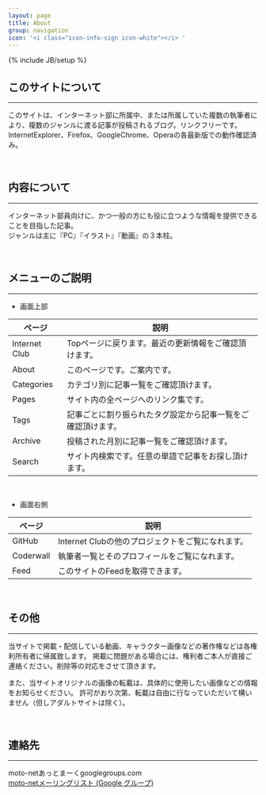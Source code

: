 ```yaml
---
layout: page
title: About 
group: navigation
icon: '<i class="icon-info-sign icon-white"></i> '
---
```

{% include JB/setup %}

## このサイトについて
---
このサイトは、インターネット部に所属中、または所属していた複数の執筆者により、複数のジャンルに渡る記事が投稿されるブログ。リンクフリーです。  
InternetExplorer、Firefox、GoogleChrome、Operaの各最新版での動作確認済み。

<br>

## 内容について
---
インターネット部員向けに、かつ一般の方にも役に立つような情報を提供できることを目指した記事。  
ジャンルは主に『PC』『イラスト』『動画』の３本柱。

<br>

## メニューのご説明
---
 - 画面上部  

<table class="table">
  <thead>
    <tr>
      <th>ページ</th>
      <th>説明</th>
    </tr>
  </thead>
  <tbody>
    <tr>
      <td>Internet Club</td>
      <td>Topページに戻ります。最近の更新情報をご確認頂けます。</td>
    </tr>
    <tr>
      <td>About</td>
      <td>このページです。ご案内です。</td>
    </tr>
    <tr>
      <td>Categories</td>
      <td>カテゴリ別に記事一覧をご確認頂けます。</td>
    </tr>
    <tr>
      <td>Pages</td>
      <td>サイト内の全ページへのリンク集です。</td>
    </tr>
    <tr>
      <td>Tags</td>
      <td>記事ごとに割り振られたタグ設定から記事一覧をご確認頂けます。</td>
    </tr>
    <tr>
      <td>Archive</td>
      <td>投稿された月別に記事一覧をご確認頂けます。</td>
    </tr>
    <tr>
      <td>Search</td>
      <td>サイト内検索です。任意の単語で記事をお探し頂けます。</td>
    </tr>
  </tbody>
</table>

<br>

 - 画面右側  

<table class="table"> 
  <thead>
    <tr>
      <th>ページ</th>
      <th>説明</th>
    </tr>
  </thead>
  <tbody>
    <tr>
      <td>GitHub</td>
      <td>Internet Clubの他のプロジェクトをご覧になれます。</td>
    </tr>
    <tr>
      <td>Coderwall</td>
      <td>執筆者一覧とそのプロフィールをご覧になれます。</td>
    </tr>
    <tr>
      <td>Feed</td>
      <td>このサイトのFeedを取得できます。</td>
    </tr>
  </tbody>
</table>

<br>

## その他
---
当サイトで掲載・配信している動画、キャラクター画像などの著作権などは各権利所有者に帰属致します。
掲載に問題がある場合には、権利者ご本人が直接ご連絡ください。削除等の対応をさせて頂きます。

また、当サイトオリジナルの画像の転載は、具体的に使用したい画像などの情報をお知らせください。
許可がおり次第、転載は自由に行なっていただいて構いません（但しアダルトサイトは除く）。

<br>


## 連絡先
---
moto-netあっとまーくgooglegroups.com  
[moto-netメーリングリスト (Google グループ)](https://groups.google.com/d/forum/moto-net)
